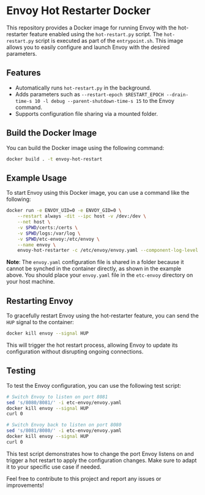 # Envoy Hot Restarter Docker

This repository provides a Docker image for running Envoy with the hot-restarter feature enabled using the `hot-restart.py` script. The `hot-restart.py` script is executed as part of the `entrypoint.sh`. This image allows you to easily configure and launch Envoy with the desired parameters.

## Features

- Automatically runs `hot-restart.py` in the background.
- Adds parameters such as `--restart-epoch $RESTART_EPOCH --drain-time-s 10 -l debug --parent-shutdown-time-s 15` to the Envoy command.
- Supports configuration file sharing via a mounted folder.

## Build the Docker Image

You can build the Docker image using the following command:

```bash
docker build . -t envoy-hot-restart
```

## Example Usage

To start Envoy using this Docker image, you can use a command like the following:

```bash
docker run -e ENVOY_UID=0 -e ENVOY_GID=0 \
    --restart always -dit --ipc host -v /dev:/dev \
    --net host \
    -v $PWD/certs:/certs \
    -v $PWD/logs:/var/log \
    -v $PWD/etc-envoy:/etc/envoy \
    --name envoy \
    envoy-hot-restarter -c /etc/envoy/envoy.yaml --component-log-level upstream:debug,connection:trace
```

**Note**: The `envoy.yaml` configuration file is shared in a folder because it cannot be synched in the container directly, as shown in the example above. You should place your `envoy.yaml` file in the `etc-envoy` directory on your host machine.

## Restarting Envoy

To gracefully restart Envoy using the hot-restarter feature, you can send the `HUP` signal to the container:

```bash
docker kill envoy --signal HUP
```

This will trigger the hot restart process, allowing Envoy to update its configuration without disrupting ongoing connections.

## Testing

To test the Envoy configuration, you can use the following test script:

```bash
# Switch Envoy to listen on port 8081
sed 's/8080/8081/' -i etc-envoy/envoy.yaml
docker kill envoy --signal HUP
curl 0

# Switch Envoy back to listen on port 8080
sed 's/8081/8080/' -i etc-envoy/envoy.yaml
docker kill envoy --signal HUP
curl 0
```

This test script demonstrates how to change the port Envoy listens on and trigger a hot restart to apply the configuration changes. Make sure to adapt it to your specific use case if needed.

Feel free to contribute to this project and report any issues or improvements!
